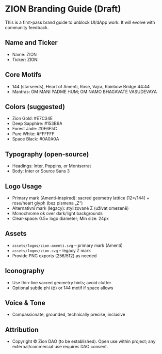 # ZION Branding Guide (Draft)

This is a first-pass brand guide to unblock UI/dApp work. It will evolve with community feedback.

## Name and Ticker
- Name: ZION
- Ticker: ZION

## Core Motifs
- 144 (starseeds), Heart of Amenti, Rose, Vajra, Rainbow Bridge 44:44
- Mantras: OM MANI PADME HUM; OM NAMO BHAGAVATE VASUDEVAYA

## Colors (suggested)
- Zion Gold: #E7C34E
- Deep Sapphire: #153B6A
- Forest Jade: #0E6F5C
- Pure White: #FFFFFF
- Space Black: #0A0A0A

## Typography (open-source)
- Headings: Inter, Poppins, or Montserrat
- Body: Inter or Source Sans 3

## Logo Usage
- Primary mark (Amenti-inspired): sacred geometry lattice (12×/144) + rose/heart glyph (bez písmena „Z“)
- Alternativní mark (legacy): stylizované Z (užívat omezeně)
- Monochrome ok over dark/light backgrounds
- Clear-space: 0.5× logo diameter; Min size: 24px

## Assets
- `assets/logos/zion-amenti.svg` – primary mark (Amenti)
- `assets/logos/zion.svg` – legacy Z mark
- Provide PNG exports (256/512) as needed

## Iconography
- Use thin-line sacred geometry hints; avoid clutter
- Optional subtle phi (ϕ) or 144 motif if space allows

## Voice & Tone
- Compassionate, grounded, technically precise, inclusive

## Attribution
- Copyright © Zion DAO (to be established). Open use within project; any external/commercial use requires DAO consent.

